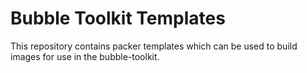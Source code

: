 # Bubble Toolkit Templates
This repository contains packer templates which can be used to build images for use in the bubble-toolkit.
